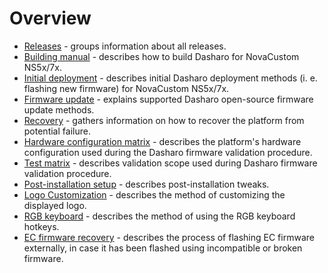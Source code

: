 # Overview

* [Releases](releases.md) - groups information about all releases.
* [Building manual](building-manual.md) - describes how to build Dasharo for
    NovaCustom NS5x/7x.
* [Initial deployment](initial-deployment.md) - describes initial Dasharo
    deployment methods (i. e. flashing new firmware) for NovaCustom NS5x/7x.
* [Firmware update](firmware-update.md) - explains supported Dasharo open-source
    firmware update methods.
* [Recovery](recovery.md) - gathers information on how to recover the platform
    from potential failure.
* [Hardware configuration matrix](hardware-matrix.md) - describes the platform's
    hardware configuration used during the Dasharo firmware validation
    procedure.
* [Test matrix](test-matrix.md) - describes validation scope used during
    Dasharo firmware validation procedure.
* [Post-installation setup](post_install.md) - describes post-installation
    tweaks.
* [Logo Customization](../../common-coreboot-docs/custom_logo.md) - describes
    the method of customizing the displayed logo.
* [RGB keyboard](rgb_keyboard.md) - describes the method of using the RGB
    keyboard hotkeys.
* [EC firmware recovery](ec_recovery.md) - describes the process of flashing
    EC firmware externally, in case it has been flashed using incompatible
    or broken firmware.
